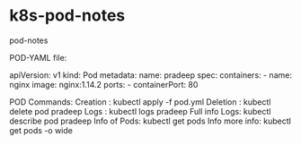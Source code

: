 # k8s-pod-notes
pod-notes

POD-YAML file:

apiVersion: v1
kind: Pod
metadata: 
  name: pradeep
spec:
  containers:
    - name: nginx
      image: nginx:1.14.2
      ports:
        - containerPort: 80

POD Commands:
Creation :  kubectl apply -f pod.yml
Deletion :  kubectl delete pod pradeep
Logs     :  kubectl logs pradeep
Full info Logs:  kubectl describe pod pradeep
Info of Pods: kubectl get pods
Info more info: kubectl get pods -o wide

        




        
